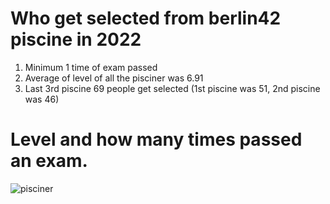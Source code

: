 # Who get selected from berlin42 piscine in 2022

1. Minimum 1 time of exam passed
2. Average of level of all the pisciner was 6.91
3. Last 3rd piscine 69 people get selected (1st piscine was 51, 2nd piscine was 46)

# Level and how many times passed an exam.

![pisciner](../pisciner/docs/images/pisciner.png "Exam is important")
